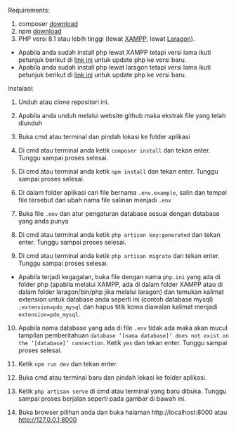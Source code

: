 Requirements:
1. composer [download](https://getcomposer.org/download/)
2. npm [download](https://nodejs.org/en/download)
3. PHP versi 8.1 atau lebih tinggi (lewat [XAMPP](https://www.apachefriends.org/download.html), lewat [Laragon](https://laragon.org/download/)). 
- Apabila anda sudah install php lewat XAMPP tetapi versi lama ikuti petunjuk berikut di [link ini](https://dev.to/alfianandinugraha/cara-mudah-upgrade-php7-ke-php8-di-xampp-4h4h) untuk update php ke versi baru. 
- Apabila anda sudah install php lewat laragon tetapi versi lama ikuti petunjuk berikut di [link ini](https://laragon.org/docs/quick-add.html) untuk update php ke versi baru.

Instalasi:
1)	Unduh atau clone repositori ini.

2)	Apabila anda unduh melalui website github maka ekstrak file yang telah diunduh

3)	Buka cmd atau terminal dan pindah lokasi ke folder aplikasi

4)	Di cmd atau terminal anda ketik `composer install` dan tekan enter. Tunggu sampai proses selesai.

5)	Di cmd atau terminal anda ketik `npm install` dan tekan enter. Tunggu sampai proses selesai.
 
6)	Di dalam folder aplikasi cari file bernama `.env.example`,  salin dan tempel file tersebut dan ubah nama file salinan menjadi `.env`
 
7)	Buka file `.env` dan atur pengaturan database sesuai dengan database yang anda punya
 
8)	Di cmd atau terminal anda ketik `php artisan key:generated` dan tekan enter. Tunggu sampai proses selesai.
 
9)	Di cmd atau terminal anda ketik `php artisan migrate` dan tekan enter. Tunggu sampai proses selesai.
 
- Apabila terjadi kegagalan, buka file dengan nama `php.ini` yang ada di folder php (apabila melalui XAMPP, ada di dalam folder XAMPP atau di dalam folder laragon/bin/php jika melalui laragon) dan temukan kalimat extension untuk database anda seperti ini (contoh database mysql) `;extension=pdo_mysql` dan hapus titik koma diawalan kalimat menjadi `extension=pdo_mysql`.

10)	Apabila nama database yang ada di file `.env` tidak ada maka akan mucul tampilan pemberitahuan `database ‘[nama database]’ does not exist on the ‘[database]’ connection`. Ketik `yes` dan tekan enter. Tunggu sampai proses selesai.
 
11)	Ketik `npm run dev` dan tekan enter.
 
12)	Buka cmd atau terminal baru dan pindah lokasi ke folder aplikasi.

13)	Ketik `php artisan serve` di cmd atau terminal yang baru dibuka. Tunggu sampai proses berjalan seperti pada gambar di bawah ini.
 
14)	Buka browser pilihan anda dan buka halaman http://localhost:8000 atau http://127.0.0.1:8000
